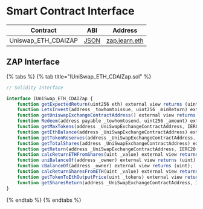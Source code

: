 # Smart Contract Interface

| Contract            | ABI                                                                                               | Address                                                                                       |
| ------------------- | ------------------------------------------------------------------------------------------------- | --------------------------------------------------------------------------------------------- |
| Uniswap_ETH_CDAIZAP | [JSON](https://github.com/iearn-finance/zap/blob/master/build/contracts/UniSwap_ETH_CDAIZap.json) | [zap.iearn.eth](https://etherscan.io/address/0xb82674cfa16bb28d9b70bec830ff24baec6b1337#code) |

## ZAP Interface

{% tabs %}
{% tab title="IUniSwap_ETH_CDAIZap.sol" %}

```javascript
// Solidity Interface

interface IUniSwap_ETH_CDAIZap {
    function getExpectedReturn(uint256 eth) external view returns (uint256);
    function LetsInvest(address _towhomtoissue, uint256 _minReturn) external payable returns (uint);
    function getUniswapExchangeContractAddress() external view returns (address);
    function Redeem(address payable _towhomtosend, uint256 _amount) external stopInEmergency returns (uint);
    function getMaxTokens(address _UniSwapExchangeContractAddress, IERC20 _ERC20TokenAddress, uint _value) external view returns (uint);
    function getEthBalance(address _UniSwapExchangeContractAddress) external view returns (uint);
    function getTokenReserves(address _UniSwapExchangeContractAddress, IERC20 _ERC20TokenAddress) external view returns (uint);
    function getTotalShares(address _UniSwapExchangeContractAddress) external view returns (uint);
    function getReturn(address _UniSwapExchangeContractAddress, IERC20 _ERC20TokenAddress, uint _value) external view returns (uint, uint, uint);
    function calcReturnETHFromShares(uint _value) external view returns (uint, uint, uint);
    function uniBalanceOf(address _owner) external view returns (uint);
    function cBalanceOf(address _owner) external view returns (uint);
    function calcReturnSharesFromETH(uint _value) external view returns (uint);
    function getTokenToEthOutputPrice(uint _tokens) external view returns (uint);
    function getSharesReturn(address _UniSwapExchangeContractAddress, IERC20 _ERC20TokenAddress, uint _ethValue) external view returns (uint);
}
```

{% endtab %}
{% endtabs %}
